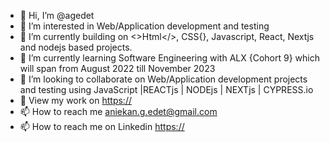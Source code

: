 - 👋 Hi, I’m @agedet
- 👀 I’m interested in Web/Application development and testing
- 🌱 I’m currently building on <>Html</>, CSS{}, Javascript, React, Nextjs and nodejs based projects.
- 🌱 I’m currently learning Software Engineering with ALX {Cohort 9} which will span from August 2022 till November 2023
- 💞️ I’m looking to collaborate on Web/Application development projects and testing using JavaScript |REACTjs | NODEjs | NEXTjs | CYPRESS.io
- 🌱 View my work on [https://](https://aniekangedet.netlify.app/)
- 📫 How to reach me aniekan.g.edet@gmail.com
- 📫 How to reach me on Linkedin [https://](https://www.linkedin.com/in/aniekan-edet-03521a96)

<!---
agedet/agedet is a ✨ special ✨ repository because its `README.md` (this file) appears on your GitHub profile.
You can click the Preview link to take a look at your changes.
--->
